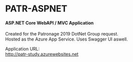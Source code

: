 # PATR-ASPNET

#### ASP.NET Core WebAPI / MVC Application

Created for the Patronage 2019 DotNet Group request.  
Hosted as the Azure App Service. Uses Swagger UI aswell.

Application URL:  
http://patr-study.azurewebsites.net
